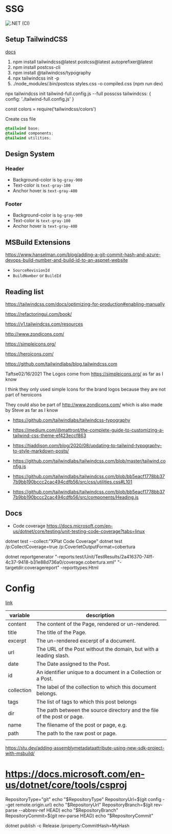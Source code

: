 # SSG

![.NET (CI)](https://github.com/Kaylumah/SSG/workflows/.NET%20(CI)/badge.svg)

## Setup TailwindCSS

[docs](https://tailwindcss.com/docs/installation)

1. npm install tailwindcss@latest postcss@latest autoprefixer@latest
2. npm install postcss-cli
3. npm install @tailwindcss/typography
4. npx tailwindcss init -p
5. ./node_modules/.bin/postcss styles.css -o compiled.css (npm run dev)

npx tailwindcss init tailwind-full.config.js --full
posscss 
tailwindcss: {
    config: './tailwind-full.config.js'
}

const colors = require('tailwindcss/colors')


Create css file

```css
@tailwind base;
@tailwind components;
@tailwind utilities;
```

## Design System

### Header

* Background-color is `bg-gray-900`
* Text-color is `text-gray-100`
* Anchor hover is `text-gray-400`

### Footer

* Background-color is `bg-gray-900`
* Text-color is `text-gray-100`
* Anchor hover is `text-gray-400`

## MSBuild Extensions

https://www.hanselman.com/blog/adding-a-git-commit-hash-and-azure-devops-build-number-and-build-id-to-an-aspnet-website 

* `SourceRevisionId`
* `BuildNumber` or `BuildId`

## Reading list

https://tailwindcss.com/docs/optimizing-for-production#enabling-manually

https://refactoringui.com/book/

https://v1.tailwindcss.com/resources

http://www.zondicons.com/

https://simpleicons.org/

https://heroicons.com/

https://github.com/tailwindlabs/blog.tailwindcss.com


Taftse02/16/2021
The Logos come from https://simpleicons.org/ as far as I know

I think they only used simple Icons for the brand logos because they are not part of heroicons

They could also be part of http://www.zondicons.com/ which is also made by Steve as far as I know





- https://github.com/tailwindlabs/tailwindcss-typography

- https://medium.com/@mattront/the-complete-guide-to-customizing-a-tailwind-css-theme-ef423eccf863

- https://tjaddison.com/blog/2020/08/updating-to-tailwind-typography-to-style-markdown-posts/

- https://github.com/tailwindlabs/tailwindcss.com/blob/master/tailwind.config.js

- https://github.com/tailwindlabs/tailwindcss.com/blob/bb5eacf1778bb377b9bb190bccc2cac494cdfb56/src/css/utilities.css#L101

- https://github.com/tailwindlabs/tailwindcss.com/blob/bb5eacf1778bb377b9bb190bccc2cac494cdfb56/src/components/Heading.js


## Docs

- Code coverage
https://docs.microsoft.com/en-us/dotnet/core/testing/unit-testing-code-coverage?tabs=linux

dotnet test --collect:"XPlat Code Coverage"
dotnet test /p:CollectCoverage=true /p:CoverletOutputFormat=cobertura

dotnet reportgenerator "-reports:test/Unit/TestResults/2a416370-74ff-4c37-9418-b31e88d736a0/coverage.cobertura.xml" "-targetdir:coveragereport" -reporttypes:Html

# Config

[link](https://jekyllrb.com/docs/variables/)

| variable | description |
| - | - |
| content | The content of the Page, rendered or un-rendered. |
| title | The title of the Page. |
| excerpt | The un-rendered excerpt of a document. |
| url | The URL of the Post without the domain, but with a leading slash. |
| date | The Date assigned to the Post. |
| id | An identifier unique to a document in a Collection or a Post. |
| collection | The label of the collection to which this document belongs. |
| tags | The list of tags to which this post belongs |
| dir | The path between the source directory and the file of the post or page. |
| name | The filename of the post or page, e.g. |
| path | The path to the raw post or page. |
|  |  |

https://stu.dev/adding-assemblymetadataattribute-using-new-sdk-project-with-msbuild/

# https://docs.microsoft.com/en-us/dotnet/core/tools/csproj
RepositoryType="git"
echo "$RepositoryType"
RepositoryUrl=$(git config --get remote.origin.url)
echo "$RepositoryUrl"
RepositoryBranch=$(git rev-parse --abbrev-ref HEAD)
echo "$RepositoryBranch"
RepositoryCommit=$(git rev-parse HEAD)
echo "$RepositoryCommit"

dotnet publish -c Release /property:CommitHash=MyHash
